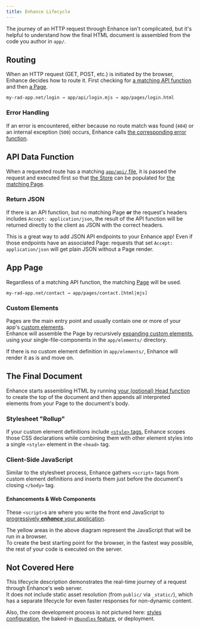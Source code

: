```yaml
---
title: Enhance Lifecycle
---
```


<doc-callout level="info" mark="📍">

The journey of an HTTP request through Enhance isn't complicated, but it's helpful to understand how the final HTML document is assembled from the code you author in `app/`.

</doc-callout>

<doc-enhance-diagram class="block mb2">
</doc-enhance-diagram>

## Routing

When an HTTP request (GET, POST, etc.) is initiated by the browser, Enhance decides how to route it.
First checking for [a matching API function](/docs/learn/starter-project/api) and then [a Page](/docs/learn/starter-project/pages).

```
my-rad-app.net/login → app/api/login.mjs → app/pages/login.html
```

### Error Handling

If an error is encountered, either because no route match was found (`404`) or an internal exception (`500`) occurs, Enhance calls [the corresponding error function](/docs/learn/starter-project/404-errors).

## API Data Function

When a requested route has a matching [`app/api/` file](/docs/learn/starter-project/api), it is passed the request and executed first so that [the Store](/docs/learn/concepts/state/store) can be populated for [the matching Page](/docs/learn/starter-project/pages).

### Return JSON

If there is an API function, but no matching Page **or** the request's headers includes `Accept: application/json`, the result of the API function will be returned directly to the client as JSON with the correct headers.

<doc-callout level="tip" mark="🤖">

This is a great way to add JSON API endpoints to your Enhance app!
Even if those endpoints have an associated Page: requests that set `Accept: application/json` will get plain JSON without a Page render.

</doc-callout>

## App Page

Regardless of a matching API function, the matching [Page](/docs/learn/starter-project/pages) will be used.

```
my-rad-app.net/contact → app/pages/contact.[html|mjs]
```

### Custom Elements

Pages are the main entry point and usually contain one or more of your app's [custom elements](/docs/learn/concepts/single-file-components).  
Enhance will assemble the Page by recursively [expanding custom elements](/docs/learn/concepts/html/elements), using your single-file-components in the `app/elements/` directory.

If there is no custom element definition in `app/elements/`, Enhance will render it as is and move on.

## The Final Document

Enhance starts assembling HTML by running [your (optional) Head function](/docs/learn/starter-project/head) to create the top of the document and then appends all interpreted elements from your Page to the document's body.

### Stylesheet "Rollup"

If your custom element definitions include [`<style>` tags](/docs/learn/concepts/styling/element-styles), Enhance scopes those CSS declarations while combining them with other element styles into a single `<style>` element in the `<head>` tag.

### Client-Side JavaScript

Similar to the stylesheet process, Enhance gathers `<script>` tags from custom element definitions and inserts them just before the document's closing `</body>` tag.

#### Enhancements & Web Components

These `<script>`s are where you write the front end JavaScript to [progressively ***enhance*** your application](/docs/learn/practices/progressive-enhancement).

<doc-callout level="caution" mark="✨">

The yellow areas in the above diagram represent the JavaScript that will be run in a browser.  
To create the best starting point for the browser, in the fastest way possible, the rest of your code is executed on the server.

</doc-callout>

## Not Covered Here

This lifecycle description demonstrates the real-time journey of a request through Enhance's web server.  
It does not include static asset resolution (from `public/` via `_static/`), which has a separate lifecycle for even faster responses for non-dynamic content.
<!-- TODO: create a "Public" doc under "Starter Project" with a diagram and link here 👆 -->

Also, the core development process is not pictured here: [styles configuration](/docs/learn/concepts/styling/utility-classes#customize), the baked-in [`@bundles` feature](/docs/learn/practices/browser-modules), or deployment.
